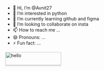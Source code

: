 - 👋 Hi, I’m @Avnit27
- 👀 I’m interested in python 
- 🌱 I’m currently learning github and figma
- 💞️ I’m looking to collaborate on insta
- 📫 How to reach me ...
- 😄 Pronouns: ...
- ⚡ Fun fact: ...

<!---
Avnit27/Avnit27 is a ✨ special ✨ repository because its `README.md` (this file) appears on your GitHub profile.
You can click the Preview link to take a look at your changes.
--->
<a href="https://www.buymeacoffee.com/zmaktr" target="_blank"><img src="https://www.google.com/assets/img/custom_images/orange_img.png" alt="hello" style="height: 41px !important;width: 174px !important;box-shadow: 0px 3px 2px 0px rgba(190, 190, 190, 0.5) !important;-webkit-box-shadow: 0px 3px 2px 0px rgba(190, 190, 190, 0.5) !important;" ></a>
